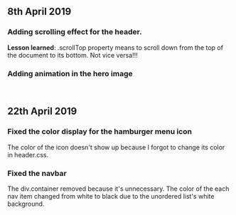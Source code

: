 ## 8th April 2019

### Adding scrolling effect for the header.

**Lesson learned**: .scrollTop property means to scroll down from the top of the document to its bottom. Not vice versa!!!

### Adding animation in the hero image
<br/>


## 22th April 2019

### Fixed the color display for the hamburger menu icon
The color of the icon doesn't show up because I forgot to change its color in header.css.

### Fixed the navbar
The div.container removed because it's unnecessary. The color of the each nav item changed from white to black due to the unordered list's white background.